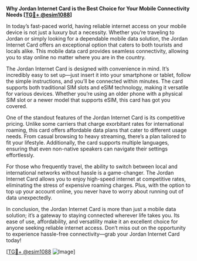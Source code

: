**Why Jordan Internet Card is the Best Choice for Your Mobile Connectivity Needs [[TG💪+ @esim1088](https://t.me/s/esim1088)]**

In today’s fast-paced world, having reliable internet access on your mobile device is not just a luxury but a necessity. Whether you’re traveling to Jordan or simply looking for a dependable mobile data solution, the Jordan Internet Card offers an exceptional option that caters to both tourists and locals alike. This mobile data card provides seamless connectivity, allowing you to stay online no matter where you are in the country.

The Jordan Internet Card is designed with convenience in mind. It’s incredibly easy to set up—just insert it into your smartphone or tablet, follow the simple instructions, and you’ll be connected within minutes. The card supports both traditional SIM slots and eSIM technology, making it versatile for various devices. Whether you’re using an older phone with a physical SIM slot or a newer model that supports eSIM, this card has got you covered. 

One of the standout features of the Jordan Internet Card is its competitive pricing. Unlike some carriers that charge exorbitant rates for international roaming, this card offers affordable data plans that cater to different usage needs. From casual browsing to heavy streaming, there’s a plan tailored to fit your lifestyle. Additionally, the card supports multiple languages, ensuring that even non-native speakers can navigate their settings effortlessly.

For those who frequently travel, the ability to switch between local and international networks without hassle is a game-changer. The Jordan Internet Card allows you to enjoy high-speed internet at competitive rates, eliminating the stress of expensive roaming charges. Plus, with the option to top up your account online, you never have to worry about running out of data unexpectedly.

In conclusion, the Jordan Internet Card is more than just a mobile data solution; it’s a gateway to staying connected wherever life takes you. Its ease of use, affordability, and versatility make it an excellent choice for anyone seeking reliable internet access. Don’t miss out on the opportunity to experience hassle-free connectivity—grab your Jordan Internet Card today! 

[[TG💪+ @esim1088](https://t.me/s/esim1088) ![Image](https://i.postimg.cc/Y0z9fWf4/image.png)]